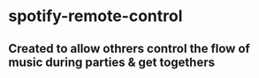 # spotify-remote-control
## Created to allow othrers control the flow of music during parties & get togethers
